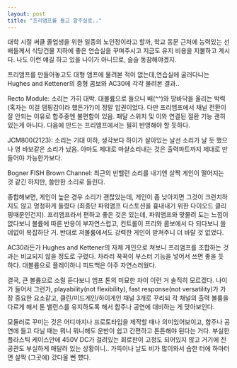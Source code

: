 ```yaml
---
layout: post
title: "프리앰프를 들고 합주실로.."
---
```


대학 시절 써클 졸업생을 위한 일종의 노인정이라고 할까, 학교 동문 근처에 능력있는 선배들께서 식당건물 지하에 좋은 연습실을 꾸며주시고 지금도 유지 비용을 지불하고 계시다. 나도 이런 얘길 하고 있을 나이가 아니므로, 슬슬 동참해야겠지.

프리앰프를 만들어놓고도 대형 앰프에 물려본 적이 없는데,연습실에 굴러다니는 Hughes and Kettener의 중형 콤보와 AC30에 각각 물려본 결과..

Recto Module: 소리는 가히 대박. 대볼륨으로 들으니 배(^^)와 땅바닥을 울리는 박력 (혹자는 이걸 댐핑감이라 했든가?)이 정말 압권이었다. 다만 프리앰프에서 채널 전환이 잘 안되는 이유로 합주중엔 불편함이 있음. 패달 스위치 및 이와 연결된 절환 기능 괜히 있는게 아니다. 다음에 만드는 프리앰프에서는 필히 반영해야 할 듯하다.

JCM800(2123): 소리는 기대 이하, 생각보다 하이가 살아있는 날선 소리가 날 듯 했으나 영 바보같은 소리가 났음. 아마도 제대로 마샬소리내는 것은 출력파트까지 제대로 만들어야 가능한가보다.

Bogner FISH Brown Channel: 최근의 반헬런 소리를 내기엔 살짝 게인이 떨어지는 것 같긴 하지만, 쓸만한 소리로 들린다. 

종합해보면, 게인이 높은 경우 소리가 괜찮았는데, 게인이 좀 낮아지면 그것이 크런치하지도 않고 멍청하게 들렸다 (최종단 파워앰프 디스토션을 흉내내기 위한 다이오드 클리핑때문인건지). 프리앰프라서 편하고 좋은 것은 있는데, 파워앰프와 맞물려 도는 느낌이 없다보니 볼륨에 따른 반응이 부자연스럽고, 컨트롤이 프리와 콤보에서 다 되다보니 쓸데없이 복잡하단 거. 반대로 저볼륨에서도 강력한 게인이 받쳐주니 더 바랄 것 없었다. 

AC30라든가 Hughes and Kettener의 자체 게인으로 쳐보니 프리앰프를 조합하는 것과는 비교되지 않을 정도로 구렸다. 차라리 꾹꾹이 부스터 기능을 넣어서 쓰면 좋을 듯 하다. 대볼륨으로 플레이하니 피드백은 아주 자연스러웠다.

 결국, 큰 볼륨으로 소릴 듣다보니 앰프 톤의 미묘한 차이 이런 거 솔직히 모르겠다. 나이가 들어서 그런가, playability(not flexibility), fast response(not versatility)가 가장 중요한 요소같고, 클린/미드게인/하이게인 채널 3개로 꾸리되 각 채널의 출력 볼륨을 다르게 해서 톤 밸런스를 유지하도록 해서 합주나 공연에 대비하는 게 맞아보인다. 

모듈러로 꾸미는 것은 어디까지나 프로토타입을 제작할 때나 의미있어보이고, 합주나 공연에 들고 다닐 때는 뭐니 뭐니해도 운반이 쉽고 간편하고 튼튼해야 된다는 거다. 부실한 플라스틱 케이스안에 450V DC가 걸려있는 회로판이 고정도 되어있지 않고 거기에 진공관도 부실하게 매달려 있는 상황이니.. 가뜩이나 날도 비가 많이와서 습한 터에 하마터면 살짝 (그곳에) 갔다올 뻔 헀다. 

 

